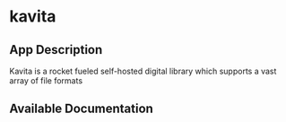 # kavita

## App Description

Kavita is a rocket fueled self-hosted digital library which supports a vast array of file formats

## Available Documentation

